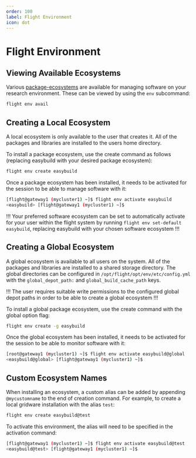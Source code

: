 ```yaml
---
order: 100
label: Flight Environment
icon: dot
---
```



# Flight Environment


## Viewing Available Ecosystems

Various [package-ecosystems](/hpc_environment_usage/ecosystems/package_ecosystems/#package-ecosystems) are available for managing software on your research environment. These can be viewed by using the `env` subcommand:



```bash
flight env avail
```

## Creating a Local Ecosystem

A local ecosystem is only available to the user that creates it. All of the packages and libraries are installed to the users home directory.

To install a package ecosystem, use the create command as follows (replacing easybuild with your desired package ecosystem):

```bash
flight env create easybuild
```

Once a package ecosystem has been installed, it needs to be activated for the session to be able to manage software with it:

```bash
[flight@gateway1 (mycluster1) ~]$ flight env activate easybuild
<easybuild> [flight@gateway1 (mycluster1) ~]$
```
!!!
Your preferred software ecosystem can be set to automatically activate for your user within the flight system by running `flight env set-default easybuild`, replacing easybuild with your chosen software ecosystem
!!!

## Creating a Global Ecosystem

A global ecosystem is available to all users on the system. All of the packages and libraries are installed to a shared storage directory. The global directories can be configured in ``/opt/flight/opt/env/etc/config.yml`` with the `global_depot_path:` and ``global_build_cache_path`` keys.

!!!
The user requires suitable write permissions to the configured global depot paths in order to be able to create a global ecosystem
!!!

To install a global package ecosystem, use the create command with the global option flag:

```bash
flight env create -g easybuild
```

Once the global ecosystem has been installed, it needs to be activated for the session to be able to monitor software with it:

```bash
[root@gateway1 (mycluster1) ~]$ flight env activate easybuild@global
<easybuild@global> [flight@gateway1 (mycluster1) ~]$
```

## Custom Ecosystem Names


When installing an ecosystem, a custom alias can be added by appending ``@mycustomname`` to the end of creation command. For example, to create a local gridware installation with the alias `test`:

```bash
flight env create easybuild@test
```

To activate this environment, the alias will need to be specified in the activation command:

```bash
[flight@gateway1 (mycluster1) ~]$ flight env activate easybuild@test
<easybuild@test> [flight@gateway1 (mycluster1) ~]$
```

